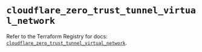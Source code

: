 # `cloudflare_zero_trust_tunnel_virtual_network`

Refer to the Terraform Registry for docs: [`cloudflare_zero_trust_tunnel_virtual_network`](https://registry.terraform.io/providers/cloudflare/cloudflare/4.41.0/docs/resources/zero_trust_tunnel_virtual_network).
